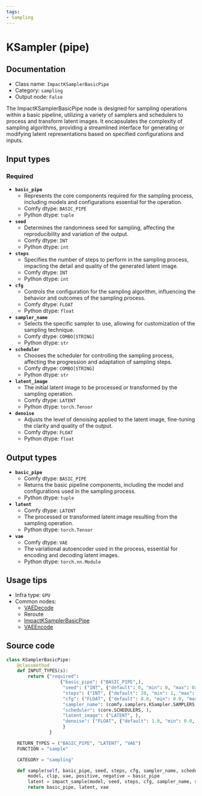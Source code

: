 ```yaml
---
tags:
- Sampling
---
```


# KSampler (pipe)
## Documentation
- Class name: `ImpactKSamplerBasicPipe`
- Category: `sampling`
- Output node: `False`

The ImpactKSamplerBasicPipe node is designed for sampling operations within a basic pipeline, utilizing a variety of samplers and schedulers to process and transform latent images. It encapsulates the complexity of sampling algorithms, providing a streamlined interface for generating or modifying latent representations based on specified configurations and inputs.
## Input types
### Required
- **`basic_pipe`**
    - Represents the core components required for the sampling process, including models and configurations essential for the operation.
    - Comfy dtype: `BASIC_PIPE`
    - Python dtype: `tuple`
- **`seed`**
    - Determines the randomness seed for sampling, affecting the reproducibility and variation of the output.
    - Comfy dtype: `INT`
    - Python dtype: `int`
- **`steps`**
    - Specifies the number of steps to perform in the sampling process, impacting the detail and quality of the generated latent image.
    - Comfy dtype: `INT`
    - Python dtype: `int`
- **`cfg`**
    - Controls the configuration for the sampling algorithm, influencing the behavior and outcomes of the sampling process.
    - Comfy dtype: `FLOAT`
    - Python dtype: `float`
- **`sampler_name`**
    - Selects the specific sampler to use, allowing for customization of the sampling technique.
    - Comfy dtype: `COMBO[STRING]`
    - Python dtype: `str`
- **`scheduler`**
    - Chooses the scheduler for controlling the sampling process, affecting the progression and adaptation of sampling steps.
    - Comfy dtype: `COMBO[STRING]`
    - Python dtype: `str`
- **`latent_image`**
    - The initial latent image to be processed or transformed by the sampling operation.
    - Comfy dtype: `LATENT`
    - Python dtype: `torch.Tensor`
- **`denoise`**
    - Adjusts the level of denoising applied to the latent image, fine-tuning the clarity and quality of the output.
    - Comfy dtype: `FLOAT`
    - Python dtype: `float`
## Output types
- **`basic_pipe`**
    - Comfy dtype: `BASIC_PIPE`
    - Returns the basic pipeline components, including the model and configurations used in the sampling process.
    - Python dtype: `tuple`
- **`latent`**
    - Comfy dtype: `LATENT`
    - The processed or transformed latent image resulting from the sampling operation.
    - Python dtype: `torch.Tensor`
- **`vae`**
    - Comfy dtype: `VAE`
    - The variational autoencoder used in the process, essential for encoding and decoding latent images.
    - Python dtype: `torch.nn.Module`
## Usage tips
- Infra type: `GPU`
- Common nodes:
    - [VAEDecode](../../Comfy/Nodes/VAEDecode.md)
    - Reroute
    - [ImpactKSamplerBasicPipe](../../ComfyUI-Impact-Pack/Nodes/ImpactKSamplerBasicPipe.md)
    - [VAEEncode](../../Comfy/Nodes/VAEEncode.md)



## Source code
```python
class KSamplerBasicPipe:
    @classmethod
    def INPUT_TYPES(s):
        return {"required":
                    {"basic_pipe": ("BASIC_PIPE",),
                     "seed": ("INT", {"default": 0, "min": 0, "max": 0xffffffffffffffff}),
                     "steps": ("INT", {"default": 20, "min": 1, "max": 10000}),
                     "cfg": ("FLOAT", {"default": 8.0, "min": 0.0, "max": 100.0}),
                     "sampler_name": (comfy.samplers.KSampler.SAMPLERS, ),
                     "scheduler": (core.SCHEDULERS, ),
                     "latent_image": ("LATENT", ),
                     "denoise": ("FLOAT", {"default": 1.0, "min": 0.0, "max": 1.0, "step": 0.01}),
                     }
                }

    RETURN_TYPES = ("BASIC_PIPE", "LATENT", "VAE")
    FUNCTION = "sample"

    CATEGORY = "sampling"

    def sample(self, basic_pipe, seed, steps, cfg, sampler_name, scheduler, latent_image, denoise=1.0):
        model, clip, vae, positive, negative = basic_pipe
        latent = impact_sample(model, seed, steps, cfg, sampler_name, scheduler, positive, negative, latent_image, denoise)
        return basic_pipe, latent, vae

```
